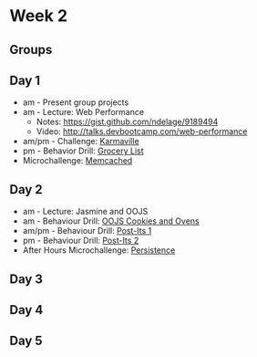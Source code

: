 # Week 2

## Groups

## Day 1

- am - Present group projects
- am - Lecture: Web Performance
    - Notes: https://gist.github.com/ndelage/9189494
    - Video: http://talks.devbootcamp.com/web-performance
- am/pm - Challenge: [Karmaville](https://github.com/foxes-2014/karmaville)
- pm - Behavior Drill: [Grocery List](https://github.com/foxes-2014/behavior-drill-grocery-list-challenge)
- Microchallenge: [Memcached](./day_1/memcached-microchallenge.md)

## Day 2

- am - Lecture: Jasmine and OOJS
- am - Behaviour Drill: [OOJS Cookies and Ovens](https://github.com/foxes-2014/behavior-drill-cookies-and-ovens-challenge)
- am/pm - Behaviour Drill: [Post-Its 1](https://github.com/foxes-2014/behavior-drill-post-it-board-v1-challenge)
- pm - Behaviour Drill: [Post-Its 2](https://github.com/foxes-2014/behavior-drill-post-it-board-v2-challenge)      
- After Hours Microchallenge: [Persistence](./day_2/persistence-microchallenge.md)

## Day 3

## Day 4

## Day 5
